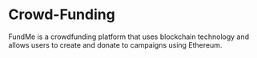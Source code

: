 # Crowd-Funding
FundMe is a crowdfunding platform that uses blockchain technology and allows users to create and donate to campaigns using Ethereum.
